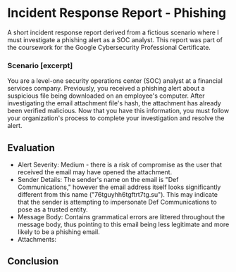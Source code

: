 # Incident Response Report - Phishing
A short incident response report derived from a fictious scenario where I must investigate a phishing alert as a SOC analyst. This report was part of the coursework for the Google Cybersecurity Professional Certificate.

### Scenario [excerpt]
You are a level-one security operations center (SOC) analyst at a financial services company. Previously, you received a phishing alert about a suspicious file being downloaded on an employee's computer. After investigating the email attachment file's hash, the attachment has already been verified malicious. Now that you have this information, you must follow your organization's process to complete your investigation and resolve the alert.

## Evaluation
* Alert Severity: Medium - there is a risk of compromise as the user that received the email may have opened the attachment.
* Sender Details: The sender's name on the email is "Def Communications," however the email address itself looks significantly different from this name ("76tguyhh6tgftrt7tg.su"). This may indicate that the sender is attempting to impersonate Def Communications to pose as a trusted entity.
* Message Body: Contains grammatical errors are littered throughout the message body, thus pointing to this email being less legitimate and more likely to be a phishing email.
* Attachments: 


## Conclusion




